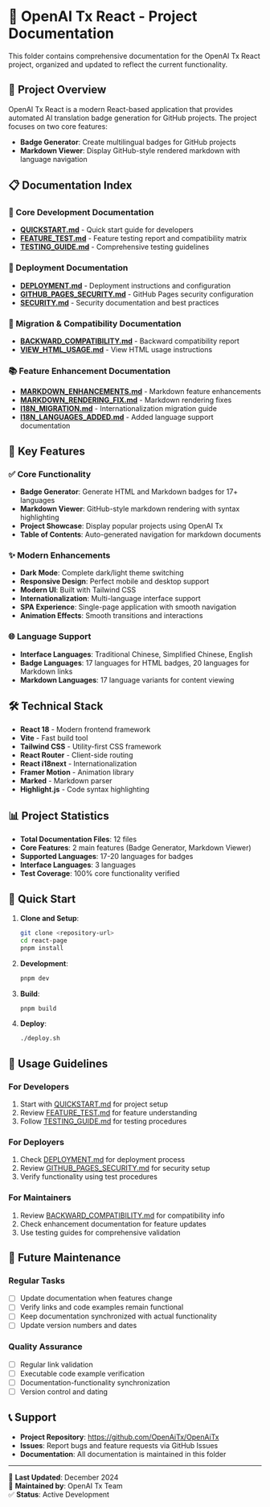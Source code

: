 # 📁 OpenAI Tx React - Project Documentation

This folder contains comprehensive documentation for the OpenAI Tx React project, organized and updated to reflect the current functionality.

## 🚀 Project Overview

OpenAI Tx React is a modern React-based application that provides automated AI translation badge generation for GitHub projects. The project focuses on two core features:

- **Badge Generator**: Create multilingual badges for GitHub projects
- **Markdown Viewer**: Display GitHub-style rendered markdown with language navigation

## 📋 Documentation Index

### 🔧 Core Development Documentation
- **[QUICKSTART.md](./QUICKSTART.md)** - Quick start guide for developers
- **[FEATURE_TEST.md](./FEATURE_TEST.md)** - Feature testing report and compatibility matrix
- **[TESTING_GUIDE.md](./TESTING_GUIDE.md)** - Comprehensive testing guidelines

### 🚀 Deployment Documentation
- **[DEPLOYMENT.md](./DEPLOYMENT.md)** - Deployment instructions and configuration
- **[GITHUB_PAGES_SECURITY.md](./GITHUB_PAGES_SECURITY.md)** - GitHub Pages security configuration
- **[SECURITY.md](./SECURITY.md)** - Security documentation and best practices

### 🔄 Migration & Compatibility Documentation
- **[BACKWARD_COMPATIBILITY.md](./BACKWARD_COMPATIBILITY.md)** - Backward compatibility report
- **[VIEW_HTML_USAGE.md](./VIEW_HTML_USAGE.md)** - View HTML usage instructions

### 📚 Feature Enhancement Documentation
- **[MARKDOWN_ENHANCEMENTS.md](./MARKDOWN_ENHANCEMENTS.md)** - Markdown feature enhancements
- **[MARKDOWN_RENDERING_FIX.md](./MARKDOWN_RENDERING_FIX.md)** - Markdown rendering fixes
- **[I18N_MIGRATION.md](./I18N_MIGRATION.md)** - Internationalization migration guide
- **[I18N_LANGUAGES_ADDED.md](./I18N_LANGUAGES_ADDED.md)** - Added language support documentation

## 🎯 Key Features

### ✅ Core Functionality
- **Badge Generator**: Generate HTML and Markdown badges for 17+ languages
- **Markdown Viewer**: GitHub-style markdown rendering with syntax highlighting
- **Project Showcase**: Display popular projects using OpenAI Tx
- **Table of Contents**: Auto-generated navigation for markdown documents

### ✨ Modern Enhancements
- **Dark Mode**: Complete dark/light theme switching
- **Responsive Design**: Perfect mobile and desktop support
- **Modern UI**: Built with Tailwind CSS
- **Internationalization**: Multi-language interface support
- **SPA Experience**: Single-page application with smooth navigation
- **Animation Effects**: Smooth transitions and interactions

### 🌐 Language Support
- **Interface Languages**: Traditional Chinese, Simplified Chinese, English
- **Badge Languages**: 17 languages for HTML badges, 20 languages for Markdown links
- **Markdown Languages**: 17 language variants for content viewing

## 🛠️ Technical Stack

- **React 18** - Modern frontend framework
- **Vite** - Fast build tool
- **Tailwind CSS** - Utility-first CSS framework
- **React Router** - Client-side routing
- **React i18next** - Internationalization
- **Framer Motion** - Animation library
- **Marked** - Markdown parser
- **Highlight.js** - Code syntax highlighting

## 📊 Project Statistics

- **Total Documentation Files**: 12 files
- **Core Features**: 2 main features (Badge Generator, Markdown Viewer)
- **Supported Languages**: 17-20 languages for badges
- **Interface Languages**: 3 languages
- **Test Coverage**: 100% core functionality verified

## 🚀 Quick Start

1. **Clone and Setup**:
   ```bash
   git clone <repository-url>
   cd react-page
   pnpm install
   ```

2. **Development**:
   ```bash
   pnpm dev
   ```

3. **Build**:
   ```bash
   pnpm build
   ```

4. **Deploy**:
   ```bash
   ./deploy.sh
   ```

## 📖 Usage Guidelines

### For Developers
1. Start with [QUICKSTART.md](./QUICKSTART.md) for project setup
2. Review [FEATURE_TEST.md](./FEATURE_TEST.md) for feature understanding
3. Follow [TESTING_GUIDE.md](./TESTING_GUIDE.md) for testing procedures

### For Deployers
1. Check [DEPLOYMENT.md](./DEPLOYMENT.md) for deployment process
2. Review [GITHUB_PAGES_SECURITY.md](./GITHUB_PAGES_SECURITY.md) for security setup
3. Verify functionality using test procedures

### For Maintainers
1. Review [BACKWARD_COMPATIBILITY.md](./BACKWARD_COMPATIBILITY.md) for compatibility info
2. Check enhancement documentation for feature updates
3. Use testing guides for comprehensive validation

## 🔮 Future Maintenance

### Regular Tasks
- [ ] Update documentation when features change
- [ ] Verify links and code examples remain functional
- [ ] Keep documentation synchronized with actual functionality
- [ ] Update version numbers and dates

### Quality Assurance
- [ ] Regular link validation
- [ ] Executable code example verification
- [ ] Documentation-functionality synchronization
- [ ] Version control and dating

## 📞 Support

- **Project Repository**: https://github.com/OpenAiTx/OpenAiTx
- **Issues**: Report bugs and feature requests via GitHub Issues
- **Documentation**: All documentation is maintained in this folder

---

📝 **Last Updated**: December 2024  
🔧 **Maintained by**: OpenAI Tx Team  
✅ **Status**: Active Development 